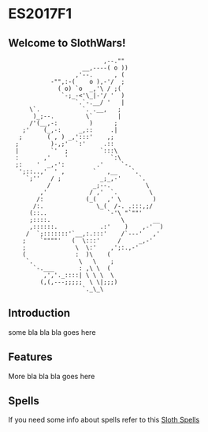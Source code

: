 # ES2017F1 

## Welcome to SlothWars!

                               ,--."" 
                         __,----( o )) 
                       ,'--.      , ( 
                -"",:-(    o ),-'/  ; 
                  ( o) `o  _,'\ / ;( 
                   `-;_-<'\_|-'/ '  ) 
                       `.`-.__/ '   | 
          \`.            `. .__,   ; 
           )_;--.         \`       | 
          /'(__,-:         )      ; 
        ;'    (_,-:     _,::     .| 
       ;       ( , ) _,':::'    ,; 
      ;         )-,;'  `:'     .:: 
      |         `'  ;         `:::\ 
      :       ,'    '            `:\ 
      ;:    '  _,-':         .'     `-. 
       ';::..,'  ' ,        `   ,__    `. 
         `;''   / ;           _;_,-'     `. 
               /            _;--.          \ 
             ,'            / ,'  `.         \ 
            /:            (_(   ,' \         ) 
           /:.               \_(  /-. .:::,;/ 
          (::..                 `-'\ "`""' 
          ;::::.                    \        __ 
          ,::::::.            .:'    )    ,-'  ) 
         /  `;:::::::'`__,:.:::'    /`---'   ,' 
        ;    `""""'   (  \:::'     /     _,-' 
        ;              \  \:'    ,';:.,-' 
        (              :  )\    ( 
         `.             \   \    ; 
           `-.___       : ,\ \  ( 
              ,','._::::| \ \ \  \ 
             (,(,---;;;;;  \ \|;;;) 
                         `._\_\ 

## Introduction

some bla bla bla goes here

## Features

More bla bla bla goes here


## Spells

If you need some info about spells refer to this [Sloth Spells](https://github.com/EnginyeriaSofwareUB/ES2017F1/blob/dev/SlothWars/Assets/Resources/Docs/abilities.md)